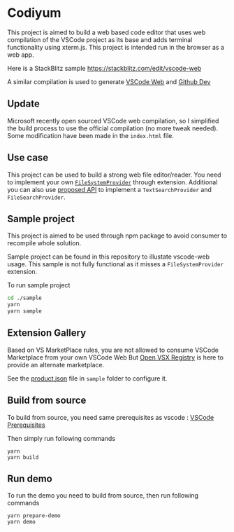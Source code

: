# Codiyum
This project is aimed to build a web based code editor that uses web compilation of the VSCode project as its base and adds terminal functionality using xterm.js. This project is intended run in the browser as a web app.

Here is a StackBlitz sample 
https://stackblitz.com/edit/vscode-web


A similar compilation is used to generate [VSCode Web](https://vscode.dev) and [Github Dev](https://github.dev)
## Update
Microsoft recently open sourced VSCode web compilation, so I simplified the build process to use the official compilation (no more tweak needed).
Some modification have been made in the `index.html` file.

## Use case
This project can be used to build a strong web file editor/reader. You need to implement your own [`FileSystemProvider`](https://code.visualstudio.com/api/references/vscode-api#FileSystemProvider) through extension. 
Additional you can also use [proposed API](https://code.visualstudio.com/api/advanced-topics/using-proposed-api) to implement a `TextSearchProvider` and `FileSearchProvider`.

## Sample project
This project is aimed to be used through npm package to avoid consumer to recompile whole solution.

Sample project can be found in this repository to illustate vscode-web usage. This sample is not fully functional as it misses a `FileSystemProvider` extension.

To run sample project 
```sh
cd ./sample
yarn
yarn sample
```

## Extension Gallery
Based on VS MarketPlace rules, you are not allowed to consume VSCode Marketplace from your own VSCode Web
But [Open VSX Registry](https://open-vsx.org/) is here to provide an alternate marketplace.

See the [product.json](sample/product.json) file in `sample` folder to configure it.


## Build from source

To build from source, you need same prerequisites as vscode : 
[VSCode Prerequisites](https://github.com/microsoft/vscode/wiki/How-to-Contribute#prerequisites)

Then simply run following commands

```
yarn
yarn build
```

## Run demo

To run the demo you need to build from source, then run following commands

```
yarn prepare-demo
yarn demo
```
